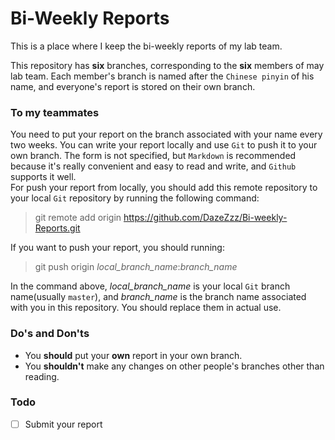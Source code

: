 # Bi-Weekly Reports
This is a place where I keep the bi-weekly reports of my lab team.

This repository has **six** branches, corresponding to the **six** members of may lab team. Each member's branch is named after the `Chinese pinyin` of his name, and everyone's report is stored on their own branch.

### To my teammates
You need to put your report on the branch associated with your name every two weeks. You can write your report locally and use `Git` to push it to your own branch. The form is not specified, but `Markdown` is recommended because it's really convenient and easy to read and write, and `Github` supports it well.\
For push your report from locally, you should add this remote repository to your local `Git` repository by running the following command:

>git remote add origin https://github.com/DazeZzz/Bi-weekly-Reports.git

If you want to push your report, you should running:

>git push origin *local_branch_name*:*branch_name*

In the command above, *local_branch_name* is your local `Git` branch name(usually `master`), and *branch_name* is the branch name associated with you in this repository. You should replace them in actual use.

### Do's and Don'ts
* You **should** put your **own** report in your own branch.
* You **shouldn't** make any changes on other people's branches other than reading.

### Todo
- [ ] Submit your report
